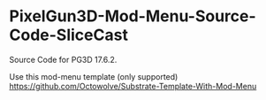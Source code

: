 # PixelGun3D-Mod-Menu-Source-Code-SliceCast
Source Code for PG3D 17.6.2.

Use this mod-menu template (only supported)
https://github.com/Octowolve/Substrate-Template-With-Mod-Menu
